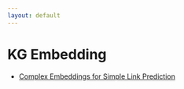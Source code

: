```yaml
---
layout: default
---
```


# KG Embedding
*   [Complex Embeddings for Simple Link Prediction](./blog/2020-01-09.html)
